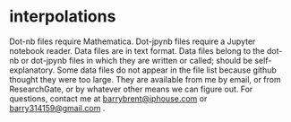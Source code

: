 # interpolations
Dot-nb files require Mathematica.
Dot-jpynb files require a Jupyter notebook reader.
Data files are in text format. 
Data files belong to the dot-nb or dot-jpynb files in which they are written or called; should be self-explanatory.
Some data files do not appear in the file list because github thought they were too large.
They are available from me by email, or from ResearchGate, or by whatever other means we can figure out.
For questions, contact me at barrybrent@iphouse.com or barry314159@gmail.com .
